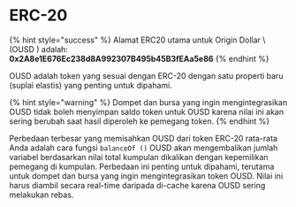 # ERC-20

{% hint style="success" %}
Alamat ERC20 utama untuk Origin Dollar \ (OUSD \) adalah:   
**0x2A8e1E676Ec238d8A992307B495b45B3fEAa5e86**
{% endhint %}

OUSD adalah token yang sesuai dengan ERC-20 dengan satu properti baru \(suplai elastis\) yang penting untuk dipahami.

{% hint style="warning" %}
Dompet dan bursa yang ingin mengintegrasikan OUSD tidak boleh menyimpan saldo token untuk OUSD karena nilai ini akan sering berubah saat hasil diperoleh ke pemegang token.
{% endhint %}

Perbedaan terbesar yang memisahkan OUSD dari token ERC-20 rata-rata Anda adalah cara fungsi `balanceOf ()` OUSD akan mengembalikan jumlah variabel berdasarkan nilai total kumpulan dikalikan dengan kepemilikan pemegang di kumpulan. Perbedaan ini penting untuk dipahami, terutama untuk dompet dan bursa yang ingin mengintegrasikan token OUSD. Nilai ini harus diambil secara real-time daripada di-cache karena OUSD sering melakukan rebas.





